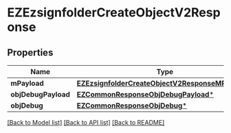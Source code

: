 # EZEzsignfolderCreateObjectV2Response

## Properties
Name | Type | Description | Notes
------------ | ------------- | ------------- | -------------
**mPayload** | [**EZEzsignfolderCreateObjectV2ResponseMPayload***](EZEzsignfolderCreateObjectV2ResponseMPayload.md) |  | 
**objDebugPayload** | [**EZCommonResponseObjDebugPayload***](EZCommonResponseObjDebugPayload.md) |  | [optional] 
**objDebug** | [**EZCommonResponseObjDebug***](EZCommonResponseObjDebug.md) |  | [optional] 

[[Back to Model list]](../README.md#documentation-for-models) [[Back to API list]](../README.md#documentation-for-api-endpoints) [[Back to README]](../README.md)


